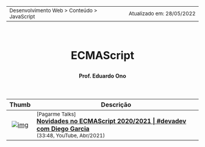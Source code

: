 <table>
<tr>
<td align="left" width="8000">
  <small>Desenvolvimento Web > Conteúdo > JavaScript</small>
</td>
<td align="right">
  <small>Atualizado&nbsp;em:&nbsp;28/05/2022</small>
</td>
</tr>
</table>

<br>

<h1 align="center">

ECMAScript

</h1>

<h4 align="center">
Prof. Eduardo Ono
</h4>

<br>

| Thumb | Descrição |
| :-: | --- |
| [![img](https://img.youtube.com/vi/0wVzCxgUp8E/default.jpg)](https://www.youtube.com/watch?v=0wVzCxgUp8E) | <sup>[Pagarme Talks]</sup><br>[__Novidades no ECMAScript 2020/2021 \| #devadev com Diego Garcia__](https://www.youtube.com/watch?v=0wVzCxgUp8E)<br><sub>(33:48, YouTube, Abr/2021)</sub>

<br>
